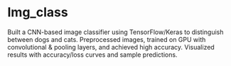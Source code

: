 # Img_class
Built a CNN-based image classifier using TensorFlow/Keras to distinguish between dogs and cats. Preprocessed images, trained on GPU with convolutional &amp; pooling layers, and achieved high accuracy. Visualized results with accuracy/loss curves and sample predictions.
